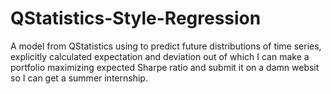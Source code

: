 # QStatistics-Style-Regression
A model from QStatistics using to predict future distributions of time series, explicitly calculated expectation and deviation  out of which I can make a portfolio maximizing expected Sharpe ratio and submit it on a damn websit so I can get a summer internship.
